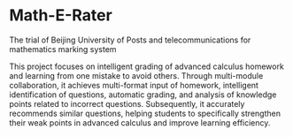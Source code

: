 # Math-E-Rater
The trial of Beijing University of Posts and telecommunications for mathematics marking system


This project focuses on intelligent grading of advanced calculus homework and learning from one mistake to avoid others. Through multi-module collaboration, it achieves multi-format input of homework, intelligent identification of questions, automatic grading, and analysis of knowledge points related to incorrect questions. Subsequently, it accurately recommends similar questions, helping students to specifically strengthen their weak points in advanced calculus and improve learning efficiency.
